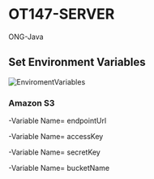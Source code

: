 # OT147-SERVER
ONG-Java

## Set Environment Variables
![EnviromentVariables](https://user-images.githubusercontent.com/30562454/155602133-be94c449-3aa3-457f-828f-0d0c86d9e776.png)

### Amazon S3 
-Variable Name= endpointUrl

-Variable Name= accessKey

-Variable Name= secretKey

-Variable Name= bucketName
